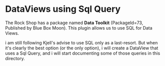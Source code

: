# DataViews using Sql Query
The Rock Shop has a package named **Data Toolkit** (PackageId=73, Published by Blue Box Moon). This plugin allows us to use SQL for Data Views.

i am still following Kjell's advise to use SQL only as a last-resort. But when it's clearly the best option (or the only option), i will create a DataView that uses a Sql Query, and i will start documenting some of those queries in this directory.